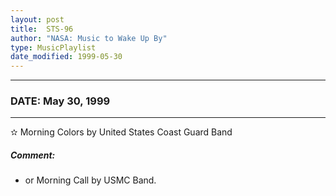 ```yaml
---
layout: post
title:  STS-96
author: "NASA: Music to Wake Up By"
type: MusicPlaylist
date_modified: 1999-05-30
---
```


----
### DATE: May 30, 1999
----
✫ Morning Colors by United States Coast Guard Band

##### Comment:
* or Morning Call by USMC Band.
